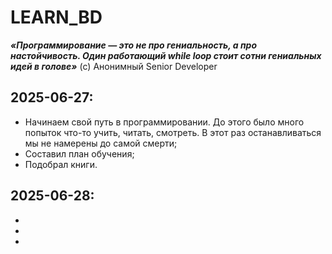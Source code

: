 # LEARN_BD

**_«Программирование — это не про гениальность, а про настойчивость. Один работающий while loop стоит сотни гениальных идей в голове»_** (с) Анонимный Senior Developer

## 2025-06-27:
- Начинаем свой путь в программировании. До этого было много попыток что-то учить, читать, смотреть. В этот раз останавливаться мы не намерены до самой смерти;
- Составил план обучения;
- Подобрал книги.

## 2025-06-28:
-
-
-
